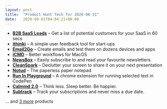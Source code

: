 ```yaml
---
layout: post
title:  "Product Hunt Tech for 2020-08-31"
date:   2020-09-01T04:04:21+00:00
---
```


* **[B2B SaaS Leads](https://www.producthunt.com/posts/b2b-saas-leads?utm_campaign=producthunt-api&utm_medium=api-v2&utm_source=Application%3A+Daily+Digest+RSS+v2+%28ID%3A+29748%29)** – Get a list of potential customers for your SaaS in 60 secs
* **[ithinki](https://www.producthunt.com/posts/ithinki?utm_campaign=producthunt-api&utm_medium=api-v2&utm_source=Application%3A+Daily+Digest+RSS+v2+%28ID%3A+29748%29)** – A simple user feedback tool for start-ups
* **[Email2Go](https://www.producthunt.com/posts/email2go?utm_campaign=producthunt-api&utm_medium=api-v2&utm_source=Application%3A+Daily+Digest+RSS+v2+%28ID%3A+29748%29)** – Create emails and test them on dozens devices and apps
* **[iCMD](https://www.producthunt.com/posts/icmd?utm_campaign=producthunt-api&utm_medium=api-v2&utm_source=Application%3A+Daily+Digest+RSS+v2+%28ID%3A+29748%29)** – Better workflows for MacOS
* **[NewsBox](https://www.producthunt.com/posts/newsbox-2?utm_campaign=producthunt-api&utm_medium=api-v2&utm_source=Application%3A+Daily+Digest+RSS+v2+%28ID%3A+29748%29)** – Easily subscribe to and read your favourite newsletters.
* **[CleanSpark](https://www.producthunt.com/posts/cleanspark?utm_campaign=producthunt-api&utm_medium=api-v2&utm_source=Application%3A+Daily+Digest+RSS+v2+%28ID%3A+29748%29)** – Declutter your screen to share it on your next presentation
* **[Notud](https://www.producthunt.com/posts/notud?utm_campaign=producthunt-api&utm_medium=api-v2&utm_source=Application%3A+Daily+Digest+RSS+v2+%28ID%3A+29748%29)** – The paperless paper notepad
* **[Run In Playground](https://www.producthunt.com/posts/run-in-playground?utm_campaign=producthunt-api&utm_medium=api-v2&utm_source=Application%3A+Daily+Digest+RSS+v2+%28ID%3A+29748%29)** – A chrome extension for running selected text in CodePen
* **[Calmind 2.0](https://www.producthunt.com/posts/calmind-2-0?utm_campaign=producthunt-api&utm_medium=api-v2&utm_source=Application%3A+Daily+Digest+RSS+v2+%28ID%3A+29748%29)** – Think less. Sleep better. Be happier.
* **[Subtrack](https://www.producthunt.com/posts/subtrack?utm_campaign=producthunt-api&utm_medium=api-v2&utm_source=Application%3A+Daily+Digest+RSS+v2+%28ID%3A+29748%29)** – Track your subscriptions and never miss a due date.

… and [3 more](https://www.producthunt.com/tech) products